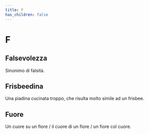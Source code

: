 ```yaml
---
title: F
has_children: false
---
```

# F

## Falsevolezza
Sinonimo di falsità.

## Frisbeedina
Una piadina cucinata troppo, che risulta molto simile ad un frisbee.

## Fuore
Un cuore su un fiore / il cuore di un fiore / un fiore col cuore.